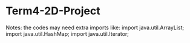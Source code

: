 # Term4-2D-Project

Notes:
the codes may need extra imports like:
  import java.util.ArrayList;
  import java.util.HashMap;
  import java.util.Iterator;

